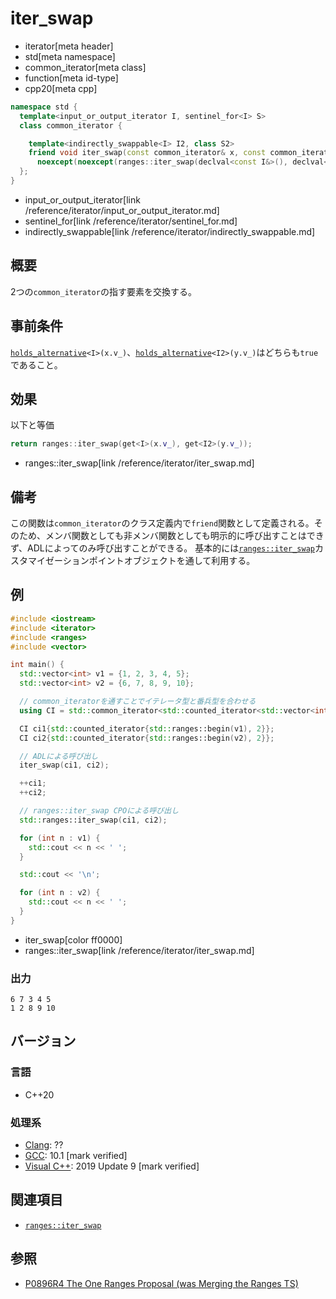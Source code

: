 # iter_swap
* iterator[meta header]
* std[meta namespace]
* common_iterator[meta class]
* function[meta id-type]
* cpp20[meta cpp]

```cpp
namespace std {
  template<input_or_output_iterator I, sentinel_for<I> S>
  class common_iterator {

    template<indirectly_swappable<I> I2, class S2>
    friend void iter_swap(const common_iterator& x, const common_iterator<I2, S2>& y)
      noexcept(noexcept(ranges::iter_swap(declval<const I&>(), declval<const I2&>())));
  };
}
```
* input_or_output_iterator[link /reference/iterator/input_or_output_iterator.md]
* sentinel_for[link /reference/iterator/sentinel_for.md]
* indirectly_swappable[link /reference/iterator/indirectly_swappable.md]

## 概要

2つの`common_iterator`の指す要素を交換する。

## 事前条件

[`holds_alternative`](/reference/variant/holds_alternative.md)`<I>(x.v_)`、[`holds_alternative`](/reference/variant/holds_alternative.md)`<I2>(y.v_)`はどちらも`true`であること。

## 効果

以下と等価

```cpp
return ranges::iter_swap(get<I>(x.v_), get<I2>(y.v_));
```
* ranges::iter_swap[link /reference/iterator/iter_swap.md]

## 備考

この関数は`common_iterator`のクラス定義内で`friend`関数として定義される。そのため、メンバ関数としても非メンバ関数としても明示的に呼び出すことはできず、ADLによってのみ呼び出すことができる。 
基本的には[`ranges::iter_swap`](/reference/iterator/iter_swap.md)カスタマイゼーションポイントオブジェクトを通して利用する。

## 例
```cpp example
#include <iostream>
#include <iterator>
#include <ranges>
#include <vector>

int main() {
  std::vector<int> v1 = {1, 2, 3, 4, 5};
  std::vector<int> v2 = {6, 7, 8, 9, 10};

  // common_iteratorを通すことでイテレータ型と番兵型を合わせる
  using CI = std::common_iterator<std::counted_iterator<std::vector<int>::iterator>, std::default_sentinel_t>;

  CI ci1{std::counted_iterator{std::ranges::begin(v1), 2}};
  CI ci2{std::counted_iterator{std::ranges::begin(v2), 2}};

  // ADLによる呼び出し
  iter_swap(ci1, ci2);

  ++ci1;
  ++ci2;

  // ranges::iter_swap CPOによる呼び出し
  std::ranges::iter_swap(ci1, ci2);

  for (int n : v1) {
    std::cout << n << ' ';
  }

  std::cout << '\n';

  for (int n : v2) {
    std::cout << n << ' ';
  }
}
```
* iter_swap[color ff0000]
* ranges::iter_swap[link /reference/iterator/iter_swap.md]

### 出力
```
6 7 3 4 5 
1 2 8 9 10
```

## バージョン
### 言語
- C++20

### 処理系
- [Clang](/implementation.md#clang): ??
- [GCC](/implementation.md#gcc): 10.1 [mark verified]
- [Visual C++](/implementation.md#visual_cpp): 2019 Update 9 [mark verified]

## 関連項目

- [`ranges::iter_swap`](/reference/iterator/iter_swap.md)

## 参照
- [P0896R4 The One Ranges Proposal (was Merging the Ranges TS)](http://www.open-std.org/jtc1/sc22/wg21/docs/papers/2018/p0896r4.pdf)
